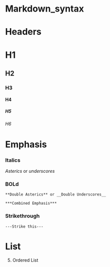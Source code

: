 # Markdown_syntax
# Headers
# H1
## H2
### H3
#### H4
##### H5
###### H6

# Emphasis
### Italics
*Asterics* or _underscores_
### BOLd
    **Double Asterics** or __Double Underscores__

    ***Combined Emphasis***
### Strikethrough
    ---Strike this---
# List
5. Ordered List
